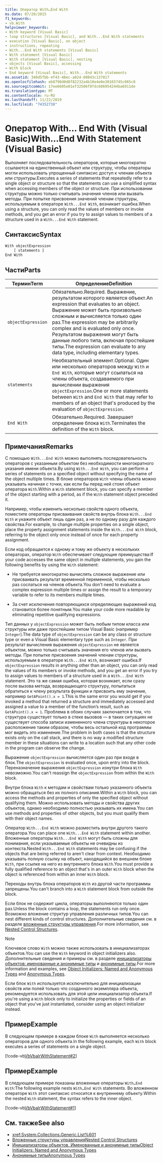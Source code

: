 ```yaml
---
title: Оператор With…End With
ms.date: 07/20/2015
f1_keywords:
- vb.With
helpviewer_keywords:
- With keyword [Visual Basic]
- loop structures [Visual Basic], and With...End With statements
- execution [Visual Basic], on object
- instructions, repeating
- With...End With statements [Visual Basic]
- With statement [Visual Basic]
- With statement [Visual Basic], nesting
- objects [Visual Basic], accessing
- With block
- End keyword [Visual Basic], With...End With statements
ms.assetid: 340d5fbb-4f43-48ec-a024-80843c137817
ms.openlocfilehash: eb8790d0d8f82232a4b10e4e0e30165745c065c0
ms.sourcegitcommit: 17ee6605e01ef32506f8fdc686954244ba6911de
ms.translationtype: MT
ms.contentlocale: ru-RU
ms.lasthandoff: 11/22/2019
ms.locfileid: "74352738"
---
```

# <a name="withend-with-statement-visual-basic"></a><span data-ttu-id="72ccd-102">Оператор With... End With (Visual Basic)</span><span class="sxs-lookup"><span data-stu-id="72ccd-102">With...End With Statement (Visual Basic)</span></span>

<span data-ttu-id="72ccd-103">Выполняет последовательность операторов, которые многократно ссылаются на единственный объект или структуру, чтобы операторы могли использовать упрощенный синтаксис доступ к членам объекта или структуры.</span><span class="sxs-lookup"><span data-stu-id="72ccd-103">Executes a series of statements that repeatedly refer to a single object or structure so that the statements can use a simplified syntax when accessing members of the object or structure.</span></span>  <span data-ttu-id="72ccd-104">При использовании структуры можно только считывать значения членов или вызвать методы. При попытке присвоения значений членам структуры, используемым в операторе `With...End With`, возникает ошибка.</span><span class="sxs-lookup"><span data-stu-id="72ccd-104">When using a structure, you can only read the values of members or invoke methods, and you get an error if you try to assign values to members of a structure used in a `With...End With` statement.</span></span>

## <a name="syntax"></a><span data-ttu-id="72ccd-105">Синтаксис</span><span class="sxs-lookup"><span data-stu-id="72ccd-105">Syntax</span></span>

```vb
With objectExpression
    [ statements ]
End With
```

## <a name="parts"></a><span data-ttu-id="72ccd-106">Части</span><span class="sxs-lookup"><span data-stu-id="72ccd-106">Parts</span></span>

|<span data-ttu-id="72ccd-107">Термин</span><span class="sxs-lookup"><span data-stu-id="72ccd-107">Term</span></span>|<span data-ttu-id="72ccd-108">Определение</span><span class="sxs-lookup"><span data-stu-id="72ccd-108">Definition</span></span>|
|---|---|
|`objectExpression`|<span data-ttu-id="72ccd-109">Обязательно.</span><span class="sxs-lookup"><span data-stu-id="72ccd-109">Required.</span></span> <span data-ttu-id="72ccd-110">Выражение, результатом которого является объект.</span><span class="sxs-lookup"><span data-stu-id="72ccd-110">An expression that evaluates to an object.</span></span> <span data-ttu-id="72ccd-111">Выражение может быть произвольно сложным и вычисляется только один раз.</span><span class="sxs-lookup"><span data-stu-id="72ccd-111">The expression may be arbitrarily complex and is evaluated only once.</span></span> <span data-ttu-id="72ccd-112">Результатом выражения могут быть данные любого типа, включая простейшие типы.</span><span class="sxs-lookup"><span data-stu-id="72ccd-112">The expression can evaluate to any data type, including elementary types.</span></span>|
|`statements`|<span data-ttu-id="72ccd-113">Необязательный элемент.</span><span class="sxs-lookup"><span data-stu-id="72ccd-113">Optional.</span></span> <span data-ttu-id="72ccd-114">Один или несколько операторов между `With` и `End With`, которые могут ссылаться на члены объекта, создаваемого при вычислении выражения `objectExpression`.</span><span class="sxs-lookup"><span data-stu-id="72ccd-114">One or more statements between `With` and `End With` that may refer to members of an object that's produced by the evaluation of `objectExpression`.</span></span>|
|`End With`|<span data-ttu-id="72ccd-115">Обязательно.</span><span class="sxs-lookup"><span data-stu-id="72ccd-115">Required.</span></span> <span data-ttu-id="72ccd-116">Завершает определение блока `With`.</span><span class="sxs-lookup"><span data-stu-id="72ccd-116">Terminates the definition of the `With` block.</span></span>|

## <a name="remarks"></a><span data-ttu-id="72ccd-117">Примечания</span><span class="sxs-lookup"><span data-stu-id="72ccd-117">Remarks</span></span>

<span data-ttu-id="72ccd-118">С помощью `With...End With` можно выполнять последовательность операторов с указанным объектом без необходимости многократного указания имени объекта.</span><span class="sxs-lookup"><span data-stu-id="72ccd-118">By using `With...End With`, you can perform a series of statements on a specified object without specifying the name of the object multiple times.</span></span> <span data-ttu-id="72ccd-119">В блоке операторов `With` члены объекта можно указывать начиная с точки, как если бы перед ней стоял объект оператора `With`.</span><span class="sxs-lookup"><span data-stu-id="72ccd-119">Within a `With` statement block, you can specify a member of the object starting with a period, as if the `With` statement object preceded it.</span></span>

<span data-ttu-id="72ccd-120">Например, чтобы изменить несколько свойств одного объекта, поместите операторы присваивания свойств внутрь блока `With...End With` и укажите объект лишь один раз, а не по одному разу для каждого свойства.</span><span class="sxs-lookup"><span data-stu-id="72ccd-120">For example, to change multiple properties on a single object, place the property assignment statements inside the `With...End With` block, referring to the object only once instead of once for each property assignment.</span></span>

<span data-ttu-id="72ccd-121">Если код обращается к одному и тому же объекту в нескольких операторах, оператор `With` обеспечивает следующие преимущества:</span><span class="sxs-lookup"><span data-stu-id="72ccd-121">If your code accesses the same object in multiple statements, you gain the following benefits by using the `With` statement:</span></span>

- <span data-ttu-id="72ccd-122">Не требуется многократно вычислять сложное выражение или присваивать результат временной переменной, чтобы несколько раз сослаться на членов объекта.</span><span class="sxs-lookup"><span data-stu-id="72ccd-122">You don't need to evaluate a complex expression multiple times or assign the result to a temporary variable to refer to its members multiple times.</span></span>

- <span data-ttu-id="72ccd-123">За счет исключения повторяющихся определяющих выражений код становится более понятным.</span><span class="sxs-lookup"><span data-stu-id="72ccd-123">You make your code more readable by eliminating repetitive qualifying expressions.</span></span>

<span data-ttu-id="72ccd-124">Тип данных у `objectExpression` может быть любым типом класса или структуры или даже простейшим типом Visual Basic (например `Integer`).</span><span class="sxs-lookup"><span data-stu-id="72ccd-124">The data type of `objectExpression` can be any class or structure type or even a Visual Basic elementary type such as `Integer`.</span></span>  <span data-ttu-id="72ccd-125">При результат вычисления выражения `objectExpression` не является объектом, можно только считывать значения его членов или вызвать методы. При попытке присвоения значений членам структуры, используемым в операторе `With...End With`, возникает ошибка.</span><span class="sxs-lookup"><span data-stu-id="72ccd-125">If `objectExpression` results in anything other than an object, you can only read the values of its members or invoke methods, and you get an error if you try to assign values to members of a structure used in a `With...End With` statement.</span></span>  <span data-ttu-id="72ccd-126">Это та же самая ошибка, которая возникает, если сразу после вызова метода, возвращающего структуру, попытаться обратиться к члену результата функции и присвоить ему значение, например `GetAPoint().x = 1`.</span><span class="sxs-lookup"><span data-stu-id="72ccd-126">This is the same error you would get if you invoked a method that returned a structure and immediately accessed and assigned a value to a member of the function’s result, such as `GetAPoint().x = 1`.</span></span>  <span data-ttu-id="72ccd-127">Проблема в обоих случаях заключается в том, что структура существует только в стеке вызовов — в таких ситуациях не существует способа записи измененного члена структуры в некоторое расположение таким образом, чтобы весь остальной код программы мог видеть это изменение.</span><span class="sxs-lookup"><span data-stu-id="72ccd-127">The problem in both cases is that the structure exists only on the call stack, and there is no way a modified structure member in these situations can write to  a location such that any other code in the program can observe the change.</span></span>

<span data-ttu-id="72ccd-128">Выражение `objectExpression` вычисляется один раз при входе в блок.</span><span class="sxs-lookup"><span data-stu-id="72ccd-128">The `objectExpression` is evaluated once, upon entry into the block.</span></span> <span data-ttu-id="72ccd-129">Переназначение выражения `objectExpression` изнутри блока `With` невозможно.</span><span class="sxs-lookup"><span data-stu-id="72ccd-129">You can't reassign the `objectExpression` from within the `With` block.</span></span>

<span data-ttu-id="72ccd-130">Внутри блока `With` к методам и свойствам только указанного объекта можно обращаться без их полного описания.</span><span class="sxs-lookup"><span data-stu-id="72ccd-130">Within a `With` block, you can access the methods and properties of only the specified object without qualifying them.</span></span> <span data-ttu-id="72ccd-131">Можно использовать методы и свойства других объектов, однако необходимо полностью указывать их имена.</span><span class="sxs-lookup"><span data-stu-id="72ccd-131">You can use methods and properties of other objects, but you must qualify them with their object names.</span></span>

<span data-ttu-id="72ccd-132">Оператор `With...End With` можно разместить внутри другого такого оператора.</span><span class="sxs-lookup"><span data-stu-id="72ccd-132">You can place one `With...End With` statement within another.</span></span> <span data-ttu-id="72ccd-133">Вложенные операторы `With...End With` могут быть сложны для понимания, если указываемые объекты не очевидны из контекста.</span><span class="sxs-lookup"><span data-stu-id="72ccd-133">Nested `With...End With` statements may be confusing if the objects that are being referred to aren't clear from context.</span></span> <span data-ttu-id="72ccd-134">Необходимо указывать полную ссылку на объект, находящийся во внешнем блоке `With`, при ссылке на него из внутреннего блока `With`.</span><span class="sxs-lookup"><span data-stu-id="72ccd-134">You must provide a fully qualified reference to an object that's in an outer `With` block when the object is referenced from within an inner `With` block.</span></span>

<span data-ttu-id="72ccd-135">Переходы внутрь блока операторов `With` из другой части программы запрещены.</span><span class="sxs-lookup"><span data-stu-id="72ccd-135">You can't branch into a `With` statement block from outside the block.</span></span>

<span data-ttu-id="72ccd-136">Если блок не содержит цикла, операторы выполняются только один раз.</span><span class="sxs-lookup"><span data-stu-id="72ccd-136">Unless the block contains a loop, the statements run only once.</span></span> <span data-ttu-id="72ccd-137">Возможно вложение структур управления различных типов.</span><span class="sxs-lookup"><span data-stu-id="72ccd-137">You can nest different kinds of control structures.</span></span> <span data-ttu-id="72ccd-138">Дополнительные сведения см. в разделе [вложенные структуры управления](../../../visual-basic/programming-guide/language-features/control-flow/nested-control-structures.md).</span><span class="sxs-lookup"><span data-stu-id="72ccd-138">For more information, see [Nested Control Structures](../../../visual-basic/programming-guide/language-features/control-flow/nested-control-structures.md).</span></span>

> [!NOTE]
> <span data-ttu-id="72ccd-139">Ключевое слово `With` можно также использовать в инициализаторах объектов.</span><span class="sxs-lookup"><span data-stu-id="72ccd-139">You can use the `With` keyword in object initializers also.</span></span> <span data-ttu-id="72ccd-140">Дополнительные сведения и примеры см. в разделе [инициализаторы объектов: именованные и анонимные типы](../../../visual-basic/programming-guide/language-features/objects-and-classes/object-initializers-named-and-anonymous-types.md) и [анонимные типы](../../../visual-basic/programming-guide/language-features/objects-and-classes/anonymous-types.md).</span><span class="sxs-lookup"><span data-stu-id="72ccd-140">For more information and examples, see [Object Initializers: Named and Anonymous Types](../../../visual-basic/programming-guide/language-features/objects-and-classes/object-initializers-named-and-anonymous-types.md) and [Anonymous Types](../../../visual-basic/programming-guide/language-features/objects-and-classes/anonymous-types.md).</span></span>
>
> <span data-ttu-id="72ccd-141">Если блок `With` используется исключительно для инициализации свойств или полей только что созданного экземпляра объекта, рекомендуется использовать для этой цели инициализатор объекта.</span><span class="sxs-lookup"><span data-stu-id="72ccd-141">If you're using a `With` block only to initialize the properties or fields of an object that you've just instantiated, consider using an object initializer instead.</span></span>

## <a name="example"></a><span data-ttu-id="72ccd-142">Пример</span><span class="sxs-lookup"><span data-stu-id="72ccd-142">Example</span></span>

<span data-ttu-id="72ccd-143">В следующем примере в каждом блоке `With` выполняется несколько операторов для одного объекта.</span><span class="sxs-lookup"><span data-stu-id="72ccd-143">In the following example, each `With` block executes a series of statements on a single object.</span></span>

[!code-vb[VbVbalrWithStatement#2](~/samples/snippets/visualbasic/VS_Snippets_VBCSharp/vbvbalrwithstatement/vb/mainwindow.xaml.vb#2)]

## <a name="example"></a><span data-ttu-id="72ccd-144">Пример</span><span class="sxs-lookup"><span data-stu-id="72ccd-144">Example</span></span>

<span data-ttu-id="72ccd-145">В следующем примере показаны вложенные операторы `With…End With`:</span><span class="sxs-lookup"><span data-stu-id="72ccd-145">The following example nests `With…End With` statements.</span></span> <span data-ttu-id="72ccd-146">Во вложенном операторе `With` этот синтаксис относится к внутреннему объекту.</span><span class="sxs-lookup"><span data-stu-id="72ccd-146">Within the nested `With` statement, the syntax refers to the inner object.</span></span>

[!code-vb[VbVbalrWithStatement#1](~/samples/snippets/visualbasic/VS_Snippets_VBCSharp/vbvbalrwithstatement/vb/mainwindow.xaml.vb#1)]

## <a name="see-also"></a><span data-ttu-id="72ccd-147">См. также</span><span class="sxs-lookup"><span data-stu-id="72ccd-147">See also</span></span>

- <xref:System.Collections.Generic.List%601>
- [<span data-ttu-id="72ccd-148">Вложенные структуры управления</span><span class="sxs-lookup"><span data-stu-id="72ccd-148">Nested Control Structures</span></span>](../../../visual-basic/programming-guide/language-features/control-flow/nested-control-structures.md)
- [<span data-ttu-id="72ccd-149">Инициализаторы объектов. Именованные и анонимные типы</span><span class="sxs-lookup"><span data-stu-id="72ccd-149">Object Initializers: Named and Anonymous Types</span></span>](../../../visual-basic/programming-guide/language-features/objects-and-classes/object-initializers-named-and-anonymous-types.md)
- [<span data-ttu-id="72ccd-150">Анонимные типы</span><span class="sxs-lookup"><span data-stu-id="72ccd-150">Anonymous Types</span></span>](../../../visual-basic/programming-guide/language-features/objects-and-classes/anonymous-types.md)
